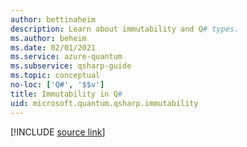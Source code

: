 ```yaml
---
author: bettinaheim
description: Learn about immutability and Q# types.
ms.author: beheim
ms.date: 02/01/2021
ms.service: azure-quantum
ms.subservice: qsharp-guide
ms.topic: conceptual
no-loc: ['Q#', '$$v']
title: Immutability in Q#
uid: microsoft.quantum.qsharp.immutability
---
```


<!---
# Immutability in Q#
-->

[!INCLUDE [source link](~/includes/qsharp-language/Specifications/Language/4_TypeSystem/Immutability.md)]